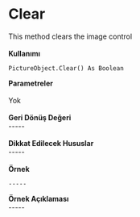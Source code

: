 # Clear

This method clears the image control\
\
**Kullanımı**

```
PictureObject.Clear() As Boolean
```

**Parametreler**\
\
Yok\
\
**Geri Dönüş Değeri**\
\-----\
\
**Dikkat Edilecek Hususlar**\
\-----\
\
**Örnek**

```
-----
```

**Örnek Açıklaması**\
\-----

